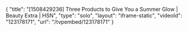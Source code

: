 {
    "title": "[1508429236] Three Products to Give You a Summer Glow | Beauty Extra | HSN",
    "type": "solo",
    "layout": "iframe-static",
    "videoId": "123178171",
    "url": "\/tvpembed\/123178171"
}
